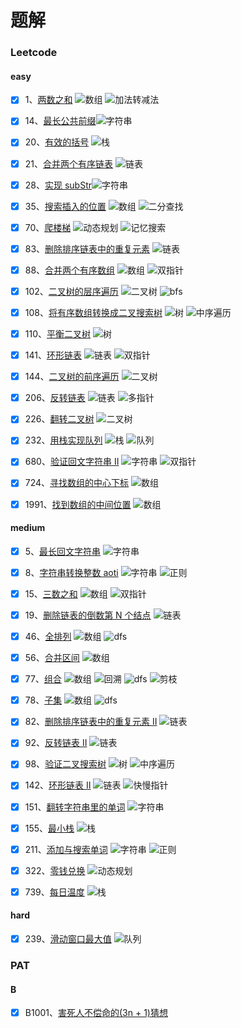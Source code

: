 # 题解

### Leetcode

#### easy

- [x] 1、[两数之和](https://leetcode-cn.com/problems/two-sum/) ![数组](https://img.shields.io/badge/-数组-blue) ![加法转减法](https://img.shields.io/badge/-加法转减法-blue)

- [x] 14、[最长公共前缀](https://leetcode-cn.com/problems/longest-common-prefix/)![字符串](https://img.shields.io/badge/-字符串-blue)

- [x] 20、[有效的括号](https://leetcode-cn.com/problems/valid-parentheses/) ![栈](https://img.shields.io/badge/-栈-blue)

- [x] 21、[合并两个有序链表](https://leetcode-cn.com/problems/merge-two-sorted-lists/) ![链表](https://img.shields.io/badge/-链表-blue)

- [x] 28、[实现 subStr](https://leetcode-cn.com/problems/implement-strstr/)![字符串](https://img.shields.io/badge/-字符串-blue)

- [x] 35、[搜索插入的位置](https://leetcode-cn.com/problems/search-insert-position/) ![数组](https://img.shields.io/badge/-数组-blue) ![二分查找](https://img.shields.io/badge/-二分查找-blue)

- [x] 70、[爬楼梯](https://leetcode-cn.com/problems/climbing-stairs/) ![动态规划](https://img.shields.io/badge/-动态规划-blue) ![记忆搜索](https://img.shields.io/badge/-记忆搜索-blue)

- [x] 83、[删除排序链表中的重复元素](https://leetcode-cn.com/problems/remove-duplicates-from-sorted-list/) ![链表](https://img.shields.io/badge/-链表-blue)

- [x] 88、[合并两个有序数组](https://leetcode-cn.com/problems/merge-sorted-array/) ![数组](https://img.shields.io/badge/-数组-blue) ![双指针](https://img.shields.io/badge/-双指针-blue)

- [x] 102、[二叉树的层序遍历](https://leetcode-cn.com/problems/binary-tree-level-order-traversal/) ![二叉树](https://img.shields.io/badge/-二叉树-blue) ![bfs](https://img.shields.io/badge/-bfs-blue)

- [x] 108、[将有序数组转换成二叉搜索树](https://leetcode-cn.com/problems/convert-sorted-array-to-binary-search-tree/) ![树](https://img.shields.io/badge/-树-blue) ![中序遍历](https://img.shields.io/badge/-中序遍历-blue)

- [x] 110、[平衡二叉树](https://leetcode-cn.com/problems/balanced-binary-tree/) ![树](https://img.shields.io/badge/-树-blue)

- [x] 141、[环形链表](https://leetcode-cn.com/problems/linked-list-cycle/) ![链表](https://img.shields.io/badge/-链表-blue) ![双指针](https://img.shields.io/badge/-双指针-blue)

- [x] 144、[二叉树的前序遍历](https://leetcode-cn.com/problems/binary-tree-preorder-traversal/) ![二叉树](https://img.shields.io/badge/-二叉树-blue)

- [x] 206、[反转链表](https://leetcode-cn.com/problems/reverse-linked-list/) ![链表](https://img.shields.io/badge/-链表-blue) ![多指针](https://img.shields.io/badge/-多指针-blue)

- [x] 226、[翻转二叉树](https://leetcode-cn.com/problems/invert-binary-tree/) ![二叉树](https://img.shields.io/badge/-二叉树-blue)

- [x] 232、[用栈实现队列](https://leetcode-cn.com/problems/implement-queue-using-stacks/) ![栈](https://img.shields.io/badge/-栈-blue) ![队列](https://img.shields.io/badge/-队列-blue)

- [x] 680、[验证回文字符串 II](https://leetcode-cn.com/problems/valid-palindrome-ii/) ![字符串](https://img.shields.io/badge/-字符串-blue) ![双指针](https://img.shields.io/badge/-双指针-blue)

- [x] 724、[寻找数组的中心下标](https://leetcode-cn.com/problems/find-pivot-index/) ![数组](https://img.shields.io/badge/-数组-blue)

- [x] 1991、[找到数组的中间位置](https://leetcode-cn.com/problems/find-the-middle-index-in-array/) ![数组](https://img.shields.io/badge/-数组-blue)

#### medium

- [x] 5、[最长回文字符串](https://leetcode-cn.com/problems/longest-palindromic-substring/) ![字符串](https://img.shields.io/badge/-字符串-blue)

- [x] 8、[字符串转换整数 aoti](https://leetcode-cn.com/problems/string-to-integer-atoi/) ![字符串](https://img.shields.io/badge/-字符串-blue) ![正则](https://img.shields.io/badge/-正则-blue)

- [x] 15、[三数之和](https://leetcode-cn.com/problems/3sum/) ![数组](https://img.shields.io/badge/-数组-blue) ![双指针](https://img.shields.io/badge/-双指针-blue)

- [x] 19、[删除链表的倒数第 N 个结点](https://leetcode-cn.com/problems/remove-nth-node-from-end-of-list/) ![链表](https://img.shields.io/badge/-链表-blue)

- [x] 46、[全排列](https://leetcode-cn.com/problems/permutations/) ![数组](https://img.shields.io/badge/-数组-blue) ![dfs](https://img.shields.io/badge/-dfs-blue)

- [x] 56、[合并区间](https://leetcode-cn.com/problems/merge-intervals/) ![数组](https://img.shields.io/badge/-数组-blue)

- [x] 77、[组合](https://leetcode-cn.com/problems/combinations/) ![数组](https://img.shields.io/badge/-数组-blue) ![回溯](https://img.shields.io/badge/-回溯-blue) ![dfs](https://img.shields.io/badge/-dfs-blue) ![剪枝](https://img.shields.io/badge/-剪枝-blue)

- [x] 78、[子集](https://leetcode-cn.com/problems/subsets/) ![数组](https://img.shields.io/badge/-数组-blue) ![dfs](https://img.shields.io/badge/-dfs-blue)

- [x] 82、[删除排序链表中的重复元素 II](https://leetcode-cn.com/problems/remove-duplicates-from-sorted-list-ii/) ![链表](https://img.shields.io/badge/-链表-blue)

- [x] 92、[反转链表 II](https://leetcode-cn.com/problems/reverse-linked-list-ii/) ![链表](https://img.shields.io/badge/-链表-blue)

- [x] 98、[验证二叉搜索树](https://leetcode-cn.com/problems/validate-binary-search-tree/) ![树](https://img.shields.io/badge/-树-blue) ![中序遍历](https://img.shields.io/badge/-中序遍历-blue)

- [x] 142、[环形链表 II](https://leetcode-cn.com/problems/linked-list-cycle-ii/) ![链表](https://img.shields.io/badge/-链表-blue) ![快慢指针](https://img.shields.io/badge/-快慢指针-blue)

- [x] 151、[翻转字符串里的单词](https://leetcode-cn.com/problems/reverse-words-in-a-string/) ![字符串](https://img.shields.io/badge/-字符串-blue)

- [x] 155、[最小栈](https://leetcode-cn.com/problems/min-stack/) ![栈](https://img.shields.io/badge/-栈-blue)

- [x] 211、[添加与搜索单词](https://leetcode-cn.com/problems/design-add-and-search-words-data-structure/) ![字符串](https://img.shields.io/badge/-字符串-blue) ![正则](https://img.shields.io/badge/-正则-blue)

- [x] 322、[零钱兑换](https://leetcode-cn.com/problems/coin-change/) ![动态规划](https://img.shields.io/badge/-动态规划-blue)

- [x] 739、[每日温度](https://leetcode-cn.com/problems/daily-temperatures/) ![栈](https://img.shields.io/badge/-栈-blue)

#### hard

- [x] 239、[滑动窗口最大值](https://leetcode-cn.com/problems/sliding-window-maximum/) ![队列](https://img.shields.io/badge/-队列-blue)

### PAT

#### B

- [x] B1001、[害死人不偿命的(3n + 1)猜想](https://pintia.cn/problem-sets/994805260223102976/problems/994805325918486528)
